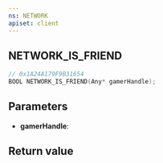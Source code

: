 ```yaml
---
ns: NETWORK
apiset: client
---
```

## NETWORK_IS_FRIEND

```c
// 0x1A24A179F9B31654
BOOL NETWORK_IS_FRIEND(Any* gamerHandle);
```


## Parameters
* **gamerHandle**:

## Return value

